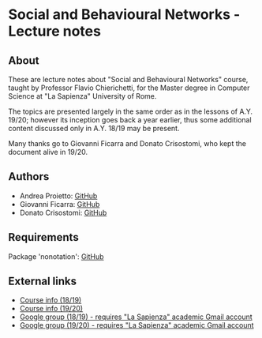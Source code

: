 # Social and Behavioural Networks - Lecture notes

## About

These are lecture notes about "Social and Behavioural Networks" course, taught by Professor Flavio Chierichetti, for the Master degree in Computer Science at "La Sapienza" University of Rome.

The topics are presented largely in the same order as in the lessons of A.Y. 19/20; however its inception goes back a year earlier, thus some additional content discussed only in A.Y. 18/19 may be present.

Many thanks go to Giovanni Ficarra and Donato Crisostomi, who kept the document alive in 19/20.

## Authors

* Andrea Proietto: [GitHub](https://github.com/Project2100)
* Giovanni Ficarra: [GitHub](https://github.com/GioFic95)
* Donato Crisostomi: [GitHub](https://github.com/crisostomi)

## Requirements

Package 'nonotation': [GitHub](https://github.com/Project2100/math-nonotation.git)

## External links

* [Course info (18/19)](https://corsidilaurea.uniroma1.it/it/view-course-details/2018/29932/20181112160038/bb521981-f3e1-45e9-b6b3-87dc1599ee5b/0134a520-40e0-4a03-ad4c-1cf9d473d45a/2b177455-23ed-44a8-8a1c-d7c0fccba7cc/3774cd72-a954-4d5a-9576-3dc17ccb29b0?guid=0134a520-40e0-4a03-ad4c-1cf9d473d45a)
* [Course info (19/20)](https://corsidilaurea.uniroma1.it/it/view-course-details/2019/29932/20200316152528/3c8f2b95-e10d-4439-992b-2706a7c7dd93/33dc1adc-ac9a-4ab1-bcfa-c9d55b1deafa/2b177455-23ed-44a8-8a1c-d7c0fccba7cc/3774cd72-a954-4d5a-9576-3dc17ccb29b0?guid_cv=33dc1adc-ac9a-4ab1-bcfa-c9d55b1deafa&current_erogata=3c8f2b95-e10d-4439-992b-2706a7c7dd93)
* [Google group (18/19) - requires "La Sapienza" academic Gmail account](https://groups.google.com/g/sbn18)
* [Google group (19/20) - requires "La Sapienza" academic Gmail account](https://groups.google.com/g/sbn19)
